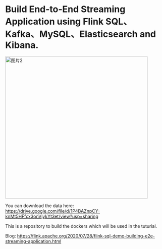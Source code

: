 # Build End-to-End Streaming Application using Flink SQL、Kafka、MySQL、Elasticsearch and Kibana.

<img width="451" alt="图片2" src="https://user-images.githubusercontent.com/5378924/79943461-838bdc80-849b-11ea-81f4-b28b31e03176.png">

You can download the data here: https://drive.google.com/file/d/1P4BAZnpCY-knMt5HFfcx3onVjykYt3et/view?usp=sharing

This is a repository to build the dockers which will be used in the tuturial.

Blog: https://flink.apache.org/2020/07/28/flink-sql-demo-building-e2e-streaming-application.html
